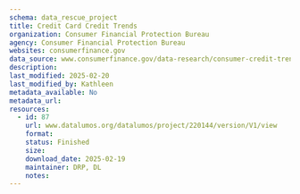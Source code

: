```yaml
---
schema: data_rescue_project 
title: Credit Card Credit Trends
organization: Consumer Financial Protection Bureau
agency: Consumer Financial Protection Bureau
websites: consumerfinance.gov
data_source: www.consumerfinance.gov/data-research/consumer-credit-trends/credit-cards/
description: 
last_modified: 2025-02-20
last_modified_by: Kathleen
metadata_available: No
metadata_url: 
resources:
  - id: 87
    url: www.datalumos.org/datalumos/project/220144/version/V1/view
    format: 
    status: Finished
    size: 
    download_date: 2025-02-19
    maintainer: DRP, DL
    notes: 
---
```

